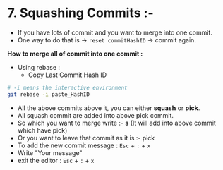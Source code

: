 # 7. Squashing Commits :-

- If you have lots of commit and you want to merge into one commit.
- One way to do that is -> `reset commitHashID` -> commit again.

__How to merge all of commit into one commit :__

- Using rebase :
  - Copy Last Commit Hash ID

```bash
# -i means the interactive environment
git rebase -i paste_HashID
```

- All the above commits above it, you can either __squash__ or __pick__.
- All squash commit are added into above pick commit.
- So which you want to merge write :- __s__ (It will add into above commit which have pick)
- Or you want to leave that commit as it is :- pick
- To add the new commit message : `Esc` + `:` + `x`
- Write "Your message"
- exit the editor : `Esc` + `:` + `x`